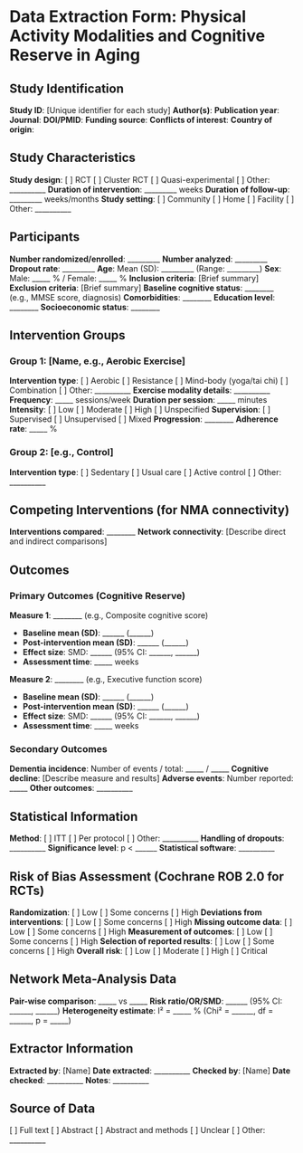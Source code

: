 # Data Extraction Form: Physical Activity Modalities and Cognitive Reserve in Aging

## Study Identification
**Study ID**: [Unique identifier for each study]
**Author(s)**:
**Publication year**:
**Journal**:
**DOI/PMID**:
**Funding source**:
**Conflicts of interest**:
**Country of origin**:

## Study Characteristics
**Study design**: [ ] RCT [ ] Cluster RCT [ ] Quasi-experimental [ ] Other: __________
**Duration of intervention**: _________ weeks
**Duration of follow-up**: _________ weeks/months
**Study setting**: [ ] Community [ ] Home [ ] Facility [ ] Other: __________

## Participants
**Number randomized/enrolled**: _________
**Number analyzed**: _________
**Dropout rate**: _________
**Age**: Mean (SD): _________ (Range: _________)
**Sex**: Male: _____ % / Female: _____ %
**Inclusion criteria**: [Brief summary]
**Exclusion criteria**: [Brief summary]
**Baseline cognitive status**: ________ (e.g., MMSE score, diagnosis)
**Comorbidities**: ________
**Education level**: ________
**Socioeconomic status**: ________

## Intervention Groups
### Group 1: [Name, e.g., Aerobic Exercise]
**Intervention type**: [ ] Aerobic [ ] Resistance [ ] Mind-body (yoga/tai chi) [ ] Combination [ ] Other: __________
**Exercise modality details**: __________
**Frequency**: _____ sessions/week
**Duration per session**: _____ minutes
**Intensity**: [ ] Low [ ] Moderate [ ] High [ ] Unspecified
**Supervision**: [ ] Supervised [ ] Unsupervised [ ] Mixed
**Progression**: ________
**Adherence rate**: _____ %

### Group 2: [e.g., Control]
**Intervention type**: [ ] Sedentary [ ] Usual care [ ] Active control [ ] Other: __________

## Competing Interventions (for NMA connectivity)
**Interventions compared**: ________
**Network connectivity**: [Describe direct and indirect comparisons]

## Outcomes
### Primary Outcomes (Cognitive Reserve)
**Measure 1**: ________ (e.g., Composite cognitive score)
- **Baseline mean (SD)**: ______ (______)
- **Post-intervention mean (SD)**: ______ (______)
- **Effect size**: SMD: ______ (95% CI: ______, ______)
- **Assessment time**: _____ weeks

**Measure 2**: ________ (e.g., Executive function score)
- **Baseline mean (SD)**: ______ (______)
- **Post-intervention mean (SD)**: ______ (______)
- **Effect size**: SMD: ______ (95% CI: ______, ______)
- **Assessment time**: _____ weeks

### Secondary Outcomes
**Dementia incidence**: Number of events / total: _____ / _____
**Cognitive decline**: [Describe measure and results]
**Adverse events**: Number reported: _____
**Other outcomes**: __________

## Statistical Information
**Method**: [ ] ITT [ ] Per protocol [ ] Other: __________
**Handling of dropouts**: __________
**Significance level**: p < ______
**Statistical software**: __________

## Risk of Bias Assessment (Cochrane ROB 2.0 for RCTs)
**Randomization**: [ ] Low [ ] Some concerns [ ] High
**Deviations from interventions**: [ ] Low [ ] Some concerns [ ] High
**Missing outcome data**: [ ] Low [ ] Some concerns [ ] High
**Measurement of outcomes**: [ ] Low [ ] Some concerns [ ] High
**Selection of reported results**: [ ] Low [ ] Some concerns [ ] High
**Overall risk**: [ ] Low [ ] Moderate [ ] High [ ] Critical

## Network Meta-Analysis Data
**Pair-wise comparison**: _____ vs _____
**Risk ratio/OR/SMD**: ______ (95% CI: ______, ______)
**Heterogeneity estimate**: I² = _____ % (Chi² = ______, df = ______, p = _____)

## Extractor Information
**Extracted by**: [Name]
**Date extracted**: __________
**Checked by**: [Name]
**Date checked**: __________
**Notes**: __________

## Source of Data
[ ] Full text [ ] Abstract [ ] Abstract and methods [ ] Unclear [ ] Other: __________
